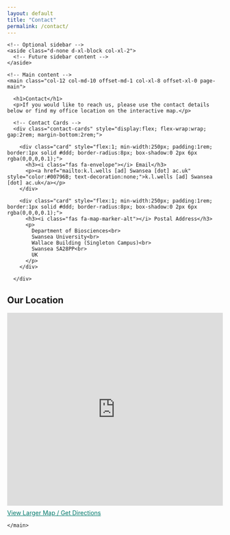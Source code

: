 ```yaml
---
layout: default
title: "Contact"
permalink: /contact/
---
```


<div class="container page-layout">
  <div class="row">

    <!-- Optional sidebar -->
    <aside class="d-none d-xl-block col-xl-2">
      <!-- Future sidebar content -->
    </aside>

    <!-- Main content -->
    <main class="col-12 col-md-10 offset-md-1 col-xl-8 offset-xl-0 page-main">

      <h1>Contact</h1>
      <p>If you would like to reach us, please use the contact details below or find my office location on the interactive map.</p>

      <!-- Contact Cards -->
      <div class="contact-cards" style="display:flex; flex-wrap:wrap; gap:2rem; margin-bottom:2rem;">

        <div class="card" style="flex:1; min-width:250px; padding:1rem; border:1px solid #ddd; border-radius:8px; box-shadow:0 2px 6px rgba(0,0,0,0.1);">
          <h3><i class="fas fa-envelope"></i> Email</h3>
          <p><a href="mailto:k.l.wells [ad] Swansea [dot] ac.uk" style="color:#00796B; text-decoration:none;">k.l.wells [ad] Swansea [dot] ac.uk</a></p>
        </div>

        <div class="card" style="flex:1; min-width:250px; padding:1rem; border:1px solid #ddd; border-radius:8px; box-shadow:0 2px 6px rgba(0,0,0,0.1);">
          <h3><i class="fas fa-map-marker-alt"></i> Postal Address</h3>
          <p>
            Department of Biosciences<br>
            Swansea University<br>
            Wallace Building (Singleton Campus)<br>
            Swansea SA28PP<br>
            UK
          </p>
        </div>

      </div>

<!-- Interactive Map -->
<h2>Our Location</h2>
<iframe
  width="100%"
  height="450"
  frameborder="0"
  scrolling="no"
  marginheight="0"
  marginwidth="0"
  src="https://www.openstreetmap.org/export/embed.html?bbox=-3.985,51.606,-3.977,51.610&layer=mapnik&marker=51.608306,-3.981056">
</iframe>

<p style="margin-top:0.5rem;">
  <a href="https://www.openstreetmap.org/search?query=51.608306%2C+-3.981056&zoom=18" target="_blank" style="color:#00796B; text-decoration:underline;">
    View Larger Map / Get Directions
  </a>
</p>

    </main>

  </div>
</div>
